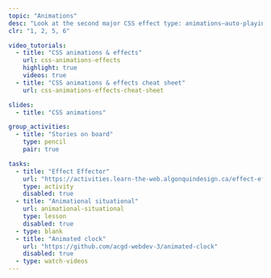 ```yaml
---
topic: "Animations"
desc: "Look at the second major CSS effect type: animations—auto-playing, keyframes & complex effects."
clr: "1, 2, 5, 6"

video_tutorials:
  - title: "CSS animations & effects"
    url: css-animations-effects
    highlight: true
    videos: true
  - title: "CSS animations & effects cheat sheet"
    url: css-animations-effects-cheat-sheet

slides:
  - title: "CSS animations"

group_activities:
  - title: "Stories on board"
    type: pencil
    pair: true

tasks:
  - title: "Effect Effector"
    url: "https://activities.learn-the-web.algonquindesign.ca/effect-effector/"
    type: activity
    disabled: true
  - title: "Animational situational"
    url: animational-situational
    type: lesson
    disabled: true
  - type: blank
  - title: "Animated clock"
    url: "https://github.com/acgd-webdev-3/animated-clock"
    disabled: true
  - type: watch-videos
---
```

